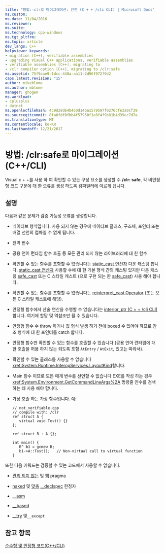 ```yaml
---
title: "방법:-clr로 마이그레이션: 안전 (C + + /cli CLI) | Microsoft Docs"
ms.custom: 
ms.date: 11/04/2016
ms.reviewer: 
ms.suite: 
ms.technology: cpp-windows
ms.tgt_pltfrm: 
ms.topic: article
dev_langs: C++
helpviewer_keywords:
- migration [C++], verifiable assemblies
- upgrading Visual C++ applications, verifiable assemblies
- verifiable assemblies [C++], migrating to
- /clr compiler option [C++], migrating to /clr:safe
ms.assetid: 75f9aae9-1dcc-448a-aa11-2d96f972f9d2
caps.latest.revision: "15"
author: mikeblome
ms.author: mblome
manager: ghogen
ms.workload:
- cplusplus
- dotnet
ms.openlocfilehash: 4c9d28d64b450d14ba1579597f0276cfe3a0cf39
ms.sourcegitcommit: 8fa8fdf0fbb4f57950f1e8f4f9b81b4d39ec7d7a
ms.translationtype: MT
ms.contentlocale: ko-KR
ms.lasthandoff: 12/21/2017
---
```

# <a name="how-to-migrate-to-clrsafe-ccli"></a>방법: /clr:safe로 마이그레이션(C++/CLI)
Visual c + +를 사용 하 여 확인할 수 있는 구성 요소를 생성할 수 **/clr: safe**, 각 비안정형 코드 구문에 대 한 오류를 생성 하도록 컴파일러에 이르게 됩니다.  
  
## <a name="remarks"></a>설명  
 다음과 같은 문제가 검증 가능성 오류를 생성합니다.  
  
-   네이티브 형식입니다. 사용 되지 않는 경우에 네이티브 클래스, 구조체, 포인터 또는 배열 선언의 컴파일 수 없게 됩니다.  
  
-   전역 변수  
  
-   공용 언어 런타임 함수 호출 등 모든 관리 되지 않는 라이브러리에 대 한 함수  
  
-   확인할 수 있는 함수를 포함할 수 없습니다는 [static_cast 연산자](../cpp/static-cast-operator.md) 다운 캐스팅 합니다. [static_cast 연산자](../cpp/static-cast-operator.md) 사용할 수에 대 한 기본 형식 간의 캐스팅 있지만 다운 캐스팅 [safe_cast](../windows/safe-cast-cpp-component-extensions.md) 또는 C 스타일 캐스트 (으로 구현 되는 한 [safe_cast](../windows/safe-cast-cpp-component-extensions.md)) 사용 해야 합니다.  
  
-   확인할 수 있는 함수를 포함할 수 없습니다는 [reinterpret_cast Operator](../cpp/reinterpret-cast-operator.md) (또는 모든 C 스타일 캐스트에 해당).  
  
-   안정형 함수에서 산술 연산을 수행할 수 없습니다는 [interior_ptr (C + + /cli CLI)](../windows/interior-ptr-cpp-cli.md)합니다. 여기에 할당 및 역참조만 될 수 있습니다.  
  
-   안정형 함수 수 throw 하거나 값 형식 발생 하기 전에 boxed 수 있어야 하므로 참조 형식에 대 한 포인터를 catch 합니다.  
  
-   안정형 함수만 확인할 수 있는 함수를 호출할 수 있습니다 (공용 언어 런타임에 대 한 호출을 허용 하지 않는 되도록 포함 `AtEntry` / `AtExit`, 있고는 따라서).  
  
-   확인할 수 있는 클래스를 사용할 수 없습니다 <xref:System.Runtime.InteropServices.LayoutKind>합니다.  
  
-   Main 함수 이므로 모든 매개 변수를 선언할 수 없습니다 EXE를 작성 하는 경우 <xref:System.Environment.GetCommandLineArgs%2A> 명령줄 인수를 검색 하는 데 사용 해야 합니다.  
  
-   가상 호출 하는 가상 함수입니다. 예:  
  
    ```  
    // not_verifiable.cpp  
    // compile with: /clr  
    ref struct A {  
       virtual void Test() {}  
    };  
  
    ref struct B : A {};  
  
    int main() {  
       B^ b1 = gcnew B;  
       b1->A::Test();   // Non-virtual call to virtual function  
    }  
    ```  
  
 또한 다음 키워드는 검증할 수 있는 코드에서 사용할 수 없습니다.  
  
-   [관리 되지 않는](../preprocessor/managed-unmanaged.md) 및 [팩](../preprocessor/pack.md) pragma  
  
-   [naked](../cpp/naked-cpp.md) 및 [맞춤](../cpp/align-cpp.md) [__declspec](../cpp/declspec.md) 한정자  
  
-   [__asm](../assembler/inline/asm.md)  
  
-   [__based](../cpp/based-grammar.md)  
  
-   [__try](../cpp/try-except-statement.md) 및`__except`  
  
## <a name="see-also"></a>참고 항목  
 [순수형 및 안정형 코드(C++/CLI)](../dotnet/pure-and-verifiable-code-cpp-cli.md)